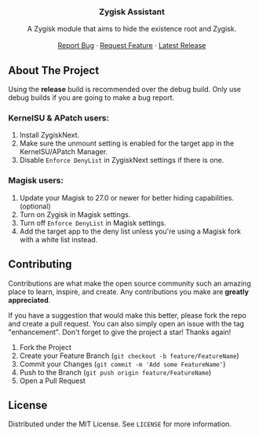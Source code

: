 <h3 align="center">Zygisk Assistant</h3>

  <p align="center">
    A Zygisk module that aims to hide the existence root and Zygisk.
    <br />
    <br />
    <a href="https://github.com/snake-4/Zygisk-Assistant/issues">Report Bug</a>
    ·
    <a href="https://github.com/snake-4/Zygisk-Assistant/issues">Request Feature</a>
    ·
    <a href="https://github.com/snake-4/Zygisk-Assistant/releases">Latest Release</a>
  </p>
</div>


<!-- ABOUT THE PROJECT -->
## About The Project

Using the **release** build is recommended over the debug build. Only use debug builds if you are going to make a bug report.

### KernelSU & APatch users:
1. Install ZygiskNext.
1. Make sure the unmount setting is enabled for the target app in the KernelSU/APatch Manager.
1. Disable `Enforce DenyList` in ZygiskNext settings if there is one.

### Magisk users:
1. Update your Magisk to 27.0 or newer for better hiding capabilities. (optional)
1. Turn on Zygisk in Magisk settings.
1. Turn off `Enforce DenyList` in Magisk settings.
1. Add the target app to the deny list unless you're using a Magisk fork with a white list instead.


<!-- CONTRIBUTING -->
## Contributing

Contributions are what make the open source community such an amazing place to learn, inspire, and create. Any contributions you make are **greatly appreciated**.

If you have a suggestion that would make this better, please fork the repo and create a pull request. You can also simply open an issue with the tag "enhancement".
Don't forget to give the project a star! Thanks again!

1. Fork the Project
2. Create your Feature Branch (`git checkout -b feature/FeatureName`)
3. Commit your Changes (`git commit -m 'Add some FeatureName'`)
4. Push to the Branch (`git push origin feature/FeatureName`)
5. Open a Pull Request


<!-- LICENSE -->
## License

Distributed under the MIT License. See `LICENSE` for more information.
